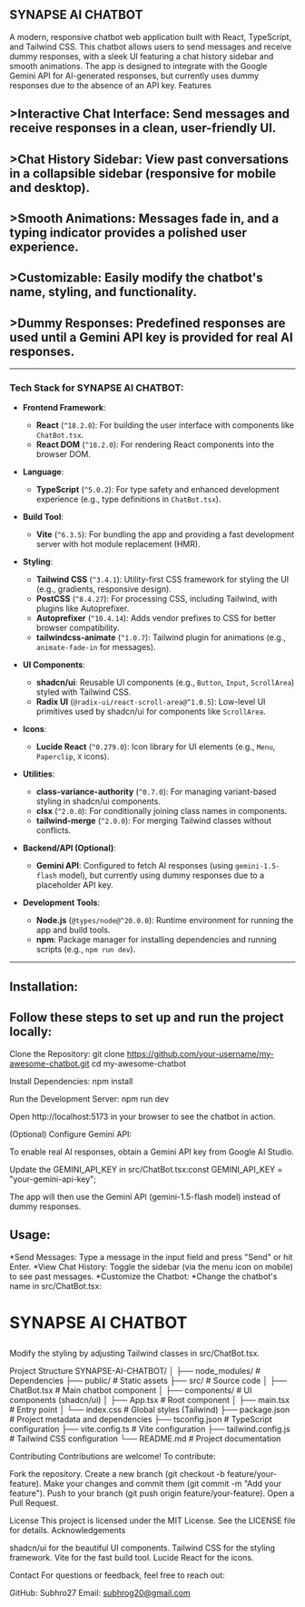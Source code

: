 ## SYNAPSE AI CHATBOT ##
 
A modern, responsive chatbot web application built with React, TypeScript, and Tailwind CSS. This chatbot allows users to send messages and receive dummy responses, with a sleek UI featuring a chat history sidebar and smooth animations. The app is designed to integrate with the Google Gemini API for AI-generated responses, but currently uses dummy responses due to the absence of an API key.
Features

## >Interactive Chat Interface: Send messages and receive responses in a clean, user-friendly UI.
## >Chat History Sidebar: View past conversations in a collapsible sidebar (responsive for mobile and desktop).
## >Smooth Animations: Messages fade in, and a typing indicator provides a polished user experience.
## >Customizable: Easily modify the chatbot's name, styling, and functionality.
## >Dummy Responses: Predefined responses are used until a Gemini API key is provided for real AI responses.


---

### Tech Stack for SYNAPSE AI CHATBOT:

- **Frontend Framework**:
  - **React** (`^18.2.0`): For building the user interface with components like `ChatBot.tsx`.
  - **React DOM** (`^18.2.0`): For rendering React components into the browser DOM.

- **Language**:
  - **TypeScript** (`^5.0.2`): For type safety and enhanced development experience (e.g., type definitions in `ChatBot.tsx`).

- **Build Tool**:
  - **Vite** (`^6.3.5`): For bundling the app and providing a fast development server with hot module replacement (HMR).

- **Styling**:
  - **Tailwind CSS** (`^3.4.1`): Utility-first CSS framework for styling the UI (e.g., gradients, responsive design).
  - **PostCSS** (`^8.4.27`): For processing CSS, including Tailwind, with plugins like Autoprefixer.
  - **Autoprefixer** (`^10.4.14`): Adds vendor prefixes to CSS for better browser compatibility.
  - **tailwindcss-animate** (`^1.0.7`): Tailwind plugin for animations (e.g., `animate-fade-in` for messages).

- **UI Components**:
  - **shadcn/ui**: Reusable UI components (e.g., `Button`, `Input`, `ScrollArea`) styled with Tailwind CSS.
  - **Radix UI** (`@radix-ui/react-scroll-area@^1.0.5`): Low-level UI primitives used by shadcn/ui for components like `ScrollArea`.

- **Icons**:
  - **Lucide React** (`^0.279.0`): Icon library for UI elements (e.g., `Menu`, `Paperclip`, `X` icons).

- **Utilities**:
  - **class-variance-authority** (`^0.7.0`): For managing variant-based styling in shadcn/ui components.
  - **clsx** (`^2.0.0`): For conditionally joining class names in components.
  - **tailwind-merge** (`^2.0.0`): For merging Tailwind classes without conflicts.

- **Backend/API (Optional)**:
  - **Gemini API**: Configured to fetch AI responses (using `gemini-1.5-flash` model), but currently using dummy responses due to a placeholder API key.

- **Development Tools**:
  - **Node.js** (`@types/node@^20.0.0`): Runtime environment for running the app and build tools.
  - **npm**: Package manager for installing dependencies and running scripts (e.g., `npm run dev`).

---

## Installation:

## Follow these steps to set up and run the project locally:

Clone the Repository:
git clone https://github.com/your-username/my-awesome-chatbot.git
cd my-awesome-chatbot

Install Dependencies:
npm install

Run the Development Server:
npm run dev

Open http://localhost:5173 in your browser to see the chatbot in action.

(Optional) Configure Gemini API:

To enable real AI responses, obtain a Gemini API key from Google AI Studio.

Update the GEMINI_API_KEY in src/ChatBot.tsx:const GEMINI_API_KEY = "your-gemini-api-key";

The app will then use the Gemini API (gemini-1.5-flash model) instead of dummy responses.

## Usage:

*Send Messages: Type a message in the input field and press "Send" or hit Enter.
*View Chat History: Toggle the sidebar (via the menu icon on mobile) to see past messages.
*Customize the Chatbot:
*Change the chatbot's name in src/ChatBot.tsx:<h1 className="text-2xl font-bold bg-gradient-to-r from-indigo-400 to-purple-500 bg-clip-text text-transparent">
  SYNAPSE AI CHATBOT
</h1>

Modify the styling by adjusting Tailwind classes in src/ChatBot.tsx.


Project Structure
SYNAPSE-AI-CHATBOT/
│
├── node_modules/           # Dependencies
├── public/                 # Static assets
├── src/                    # Source code
│   ├── ChatBot.tsx         # Main chatbot component
│   ├── components/         # UI components (shadcn/ui)
│   ├── App.tsx             # Root component
│   ├── main.tsx            # Entry point
│   └── index.css           # Global styles (Tailwind)
├── package.json            # Project metadata and dependencies
├── tsconfig.json           # TypeScript configuration
├── vite.config.ts          # Vite configuration
├── tailwind.config.js      # Tailwind CSS configuration
└── README.md               # Project documentation

Contributing
Contributions are welcome! To contribute:

Fork the repository.
Create a new branch (git checkout -b feature/your-feature).
Make your changes and commit them (git commit -m "Add your feature").
Push to your branch (git push origin feature/your-feature).
Open a Pull Request.

License
This project is licensed under the MIT License. See the LICENSE file for details.
Acknowledgements

shadcn/ui for the beautiful UI components.
Tailwind CSS for the styling framework.
Vite for the fast build tool.
Lucide React for the icons.

Contact
For questions or feedback, feel free to reach out:

GitHub: Subhro27
Email: subhrog20@gmail.com


